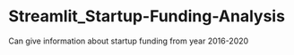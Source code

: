 # Streamlit_Startup-Funding-Analysis
Can give information about startup funding from year 2016-2020
